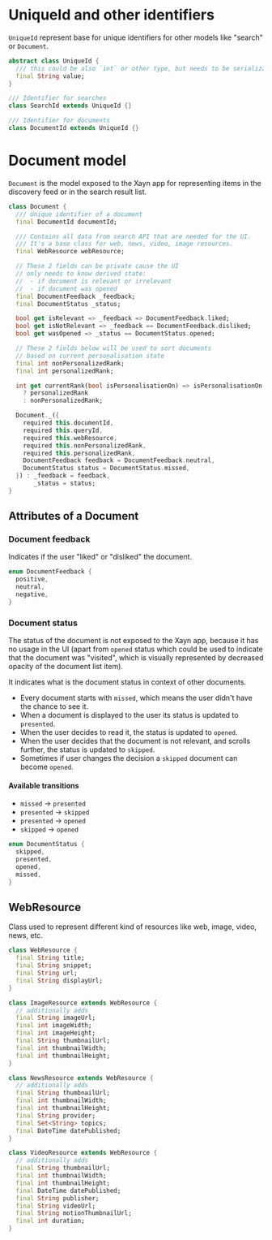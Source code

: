 # UniqueId and other identifiers

`UniqueId` represent base for unique identifiers for other models like "search" or `Document`.

```dart
abstract class UniqueId {
  /// this could be also `int` or other type, but needs to be serializable
  final String value;
}

/// Identifier for searches
class SearchId extends UniqueId {}

/// Identifier for documents
class DocumentId extends UniqueId {}
```

# Document model

`Document` is the model exposed to the Xayn app for representing items in the discovery feed or in the search result list.

```dart
class Document {
  /// Unique identifier of a document
  final DocumentId documentId;

  /// Contains all data from search API that are needed for the UI.
  /// It's a base class for web, news, video, image resources.
  final WebResource webResource;

  // These 2 fields can be private cause the UI 
  // only needs to know derived state:
  //  - if document is relevant or irrelevant
  //  - if document was opened
  final DocumentFeedback _feedback;
  final DocumentStatus _status;

  bool get isRelevant => _feedback => DocumentFeedback.liked;
  bool get isNotRelevant => _feedback == DocumentFeedback.disliked;
  bool get wasOpened => _status == DocumentStatus.opened;

  // These 2 fields below will be used to sort documents
  // based on current personalisation state
  final int nonPersonalizedRank;
  final int personalizedRank;

  int get currentRank(bool isPersonalisationOn) => isPersonalisationOn
    ? personalizedRank 
    : nonPersonalizedRank;

  Document._({
    required this.documentId,
    required this.queryId,
    required this.webResource,
    required this.nonPersonalizedRank,
    required this.personalizedRank,
    DocumentFeedback feedback = DocumentFeedback.neutral,
    DocumentStatus status = DocumentStatus.missed,
  }) : _feedback = feedback,
       _status = status;
}
```

## Attributes of a Document

### Document feedback

Indicates if the user "liked" or "disliked" the document.

```dart
enum DocumentFeedback {
  positive,
  neutral,
  negative,
}

```

### Document status

The status of the document is not exposed to the Xayn app, because it has no usage in the UI (apart from `opened` status which could be used to indicate that the document was "visited", which is visually represented by decreased opacity of the document list item).

It indicates what is the document status in context of other documents.

- Every document starts with `missed`, which means the user didn't have the chance to see it.
- When a document is displayed to the user its status is updated to `presented`.
- When the user decides to read it, the status is updated to `opened`.
- When the user decides that the document is not relevant, and scrolls further, the status is updated to `skipped`.
- Sometimes if user changes the decision a `skipped` document can become `opened`.

#### Available transitions
- `missed` -> `presented`
- `presented` -> `skipped`
- `presented` -> `opened`
- `skipped` -> `opened`

```dart
enum DocumentStatus {
  skipped,
  presented,
  opened,
  missed,
}
```

## WebResource

Class used to represent different kind of resources like web, image, video, news, etc. 

```dart
class WebResource {
  final String title;
  final String snippet;
  final String url;
  final String displayUrl;
}

class ImageResource extends WebResource {
  // additionally adds
  final String imageUrl;
  final int imageWidth;
  final int imageHeight;
  final String thumbnailUrl;
  final int thumbnailWidth;
  final int thumbnailHeight;
}

class NewsResource extends WebResource {
  // additionally adds
  final String thumbnailUrl;
  final int thumbnailWidth;
  final int thumbnailHeight;
  final String provider;
  final Set<String> topics;
  final DateTime datePublished;
}

class VideoResource extends WebResource {
  // additionally adds
  final String thumbnailUrl;
  final int thumbnailWidth;
  final int thumbnailHeight;
  final DateTime datePublished;
  final String publisher;
  final String videoUrl;
  final String motionThumbnailUrl;
  final int duration;
}

```
